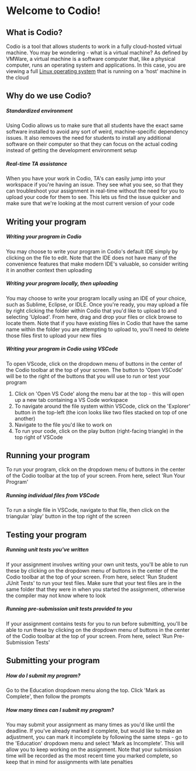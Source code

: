 # Welcome to Codio!

## What is Codio?
Codio is a tool that allows students to work in a fully cloud-hosted virtual machine. You may be wondering - what is a virtual machine? As defined by VMWare, a virtual machine is a software computer that, like a physical computer, runs an operating system and applications. In this case, you are viewing a full [Linux operating system](https://en.wikipedia.org/wiki/Linux) that is running on a 'host' machine in the cloud

## Why do we use Codio?

##### Standardized environment
Using Codio allows us to make sure that all students have the exact same software installed to avoid any sort of weird, machine-specific dependency issues. It also removes the need for students to install any additional software on their computer so that they can focus on the actual coding instead of getting the development environment setup

##### Real-time TA assistance
When you have your work in Codio, TA's can easily jump into your workspace if you're having an issue. They see what you see, so that they can troubleshoot your assignment in real-time without the need for you to upload your code for them to see. This lets us find the issue quicker and make sure that we're looking at the most current version of your code

## Writing your program
##### Writing your program in Codio
You may choose to write your program in Codio's default IDE simply by clicking on the file to edit. Note that the IDE does not have many of the convenience features that make modern IDE's valuable, so consider writing it in another context then uploading

##### Writing your program locally, then uploading
You may choose to write your program locally using an IDE of your choice, such as Sublime, Eclipse, or IDLE. Once you're ready, you may upload a file by right clicking the folder within Codio that you'd like to upload to and selecting 'Upload'. From here, drag and drop your files or click browse to locate them. Note that if you have existing files in Codio that have the same name within the folder you are attempting to upload to, you'll need to delete those files first to upload your new files

##### Writing your program in Codio using VSCode
To open VScode, click on the dropdown menu of buttons in the center of the Codio toolbar at the top of your screen. The button to 'Open VSCode' will be to the right of the buttons that you will use to run or test your program
1. Click on 'Open VS Code' along the menu bar at the top - this will open up a new tab containing a VS Code workspace
2. To navigate around the file system within VSCode, click on the 'Explorer' button in the top-left (the icon looks like two files stacked on top of one another)
3. Navigate to the file you'd like to work on
4. To run your code, click on the play button (right-facing triangle) in the top right of VSCode

## Running your program
To run your program, click on the dropdown menu of buttons in the center of the Codio toolbar at the top of your screen. From here, select 'Run Your Program'

##### Running individual files from VSCode
To run a single file in VSCode, navigate to that file, then click on the triangular 'play' button in the top right of the screen

## Testing your program

##### Running unit tests you've written
If your assignment involves writing your own unit tests, you'll be able to run these by clicking on the dropdown menu of buttons in the center of the Codio toolbar at the top of your screen. From here, select 'Run Student JUnit Tests' to run your test files. Make sure that your test files are in the same folder that they were in when you started the assignment, otherwise the compiler may not know where to look

##### Running pre-submission unit tests provided to you
If your assignment contains tests for you to run before submitting, you'll be able to run these by clicking on the dropdown menu of buttons in the center of the Codio toolbar at the top of your screen. From here, select 'Run Pre-Submission Tests'

## Submitting your program
##### How do I submit my program?
Go to the Education dropdown menu along the top. Click 'Mark as Complete', then follow the prompts

##### How many times can I submit my program?
You may submit your assignment as many times as you'd like until the deadline. If you've already marked it complete, but would like to make an adjustment, you can mark it incomplete by following the same steps - go to the 'Education' dropdown menu and select 'Mark as Incomplete'. This will allow you to keep working on the assignment. Note that your submission time will be recorded as the most recent time you marked complete, so keep that in mind for assignments with late penalties
